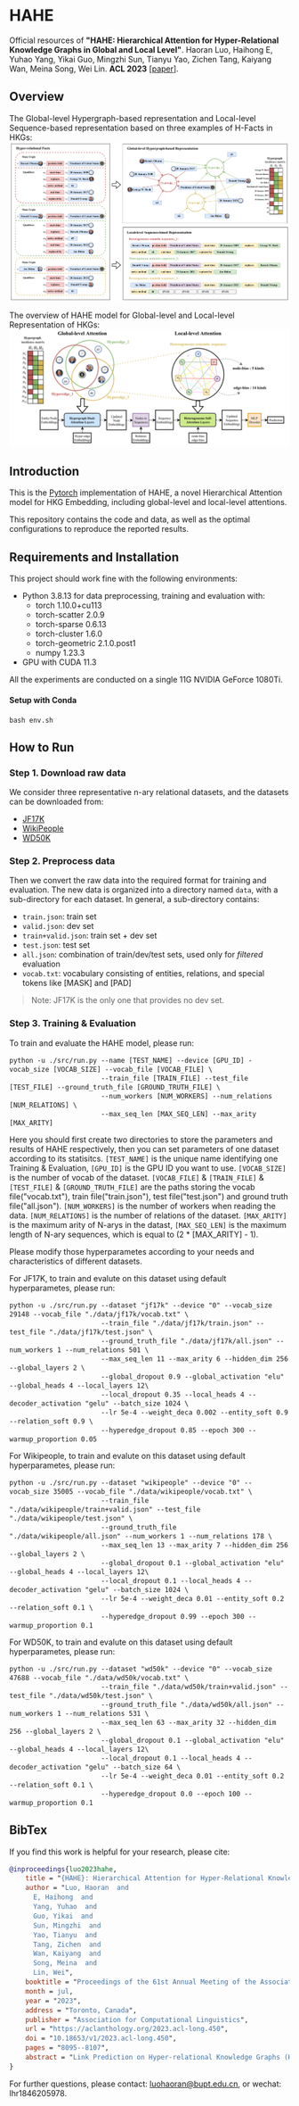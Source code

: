 # HAHE

Official resources of **"HAHE: Hierarchical Attention for Hyper-Relational Knowledge Graphs in Global and Local Level"**. Haoran Luo, Haihong E, Yuhao Yang, Yikai Guo, Mingzhi Sun, Tianyu Yao, Zichen Tang, Kaiyang Wan, Meina Song, Wei Lin. **ACL 2023** \[[paper](https://arxiv.org/abs/2305.06588)\]. 

## Overview
The Global-level Hypergraph-based representation and Local-level Sequence-based representation based
on three examples of H-Facts in HKGs:
![](./figs/1.png)

 The overview of HAHE model for Global-level and Local-level Representation of HKGs:
![](./figs/2.png)

## Introduction

This is the [Pytorch](https://pytorch.org/) implementation of HAHE, a novel Hierarchical Attention model for
HKG Embedding, including global-level and local-level attentions. 

This repository contains the code and data, as well as the optimal configurations to reproduce the reported results.

## Requirements and Installation
This project should work fine with the following environments:
- Python 3.8.13 for data preprocessing, training and evaluation with:
    -  torch 1.10.0+cu113
    -  torch-scatter 2.0.9
    -  torch-sparse 0.6.13
    -  torch-cluster 1.6.0
    -  torch-geometric 2.1.0.post1
    -  numpy 1.23.3
- GPU with CUDA 11.3

All the experiments are conducted on a single 11G NVIDIA GeForce 1080Ti.

#### Setup with Conda

```
bash env.sh
```

## How to Run

### Step 1. Download raw data
We consider three representative n-ary relational datasets, and the datasets can be downloaded from:
- [JF17K](https://www.dropbox.com/sh/ryxohj363ujqhvq/AAAoGzAElmNnhXrWEj16UiUga?dl=0)
- [WikiPeople](https://github.com/gsp2014/WikiPeople)
- [WD50K](https://zenodo.org/record/4036498#.Yx06qoi-uNz)

### Step 2. Preprocess data
Then we convert the raw data into the required format for training and evaluation. The new data is organized into a directory named `data`, with a sub-directory for each dataset. In general, a sub-directory contains:
- `train.json`: train set
- `valid.json`: dev set
- `train+valid.json`: train set + dev set
- `test.json`: test set
- `all.json`: combination of train/dev/test sets, used only for *filtered* evaluation
- `vocab.txt`: vocabulary consisting of entities, relations, and special tokens like [MASK] and [PAD]

> Note: JF17K is the only one that provides no dev set.

### Step 3. Training & Evaluation

To train and evaluate the HAHE model, please run:

```
python -u ./src/run.py --name [TEST_NAME] --device [GPU_ID] -vocab_size [VOCAB_SIZE] --vocab_file [VOCAB_FILE] \
                       --train_file [TRAIN_FILE] --test_file [TEST_FILE] --ground_truth_file [GROUND_TRUTH_FILE] \
                       --num_workers [NUM_WORKERS] --num_relations [NUM_RELATIONS] \
                       --max_seq_len [MAX_SEQ_LEN] --max_arity [MAX_ARITY]
```

Here you should first create two directories to store the parameters and results of HAHE respectively, then you can set parameters of one dataset according to its statisitcs.
`[TEST_NAME]` is the unique name identifying one Training & Evaluation,  `[GPU_ID]` is the GPU ID you want to use.
`[VOCAB_SIZE]` is the number of vocab of the dataset.
`[VOCAB_FILE]` & `[TRAIN_FILE]` & `[TEST_FILE]` & `[GROUND_TRUTH_FILE]` are the paths storing the vocab file("vocab.txt"), train file("train.json"), test file("test.json") and ground truth file("all.json").
`[NUM_WORKERS]` is the number of workers when reading the data.
`[NUM_RELATIONS]` is the number of relations of the dataset.
`[MAX_ARITY]` is the maximum arity of N-arys in the datast, `[MAX_SEQ_LEN]` is the maximum length of N-ary sequences, which is equal to (2 * [MAX_ARITY] - 1).

Please modify those hyperparametes according to your needs and characteristics of different datasets.


For JF17K, to train and evalute on this dataset using default hyperparametes, please run:

```
python -u ./src/run.py --dataset "jf17k" --device "0" --vocab_size 29148 --vocab_file "./data/jf17k/vocab.txt" \
                       --train_file "./data/jf17k/train.json" --test_file "./data/jf17k/test.json" \
                       --ground_truth_file "./data/jf17k/all.json" --num_workers 1 --num_relations 501 \
                       --max_seq_len 11 --max_arity 6 --hidden_dim 256 --global_layers 2 \
                       --global_dropout 0.9 --global_activation "elu" --global_heads 4 --local_layers 12\
                       --local_dropout 0.35 --local_heads 4 --decoder_activation "gelu" --batch_size 1024 \
                       --lr 5e-4 --weight_deca 0.002 --entity_soft 0.9 --relation_soft 0.9 \
                       --hyperedge_dropout 0.85 --epoch 300 --warmup_proportion 0.05
```

For Wikipeople, to train and evalute on this dataset using default hyperparametes, please run:

```
python -u ./src/run.py --dataset "wikipeople" --device "0" --vocab_size 35005 --vocab_file "./data/wikipeople/vocab.txt" \
                       --train_file "./data/wikipeople/train+valid.json" --test_file "./data/wikipeople/test.json" \
                       --ground_truth_file "./data/wikipeople/all.json" --num_workers 1 --num_relations 178 \
                       --max_seq_len 13 --max_arity 7 --hidden_dim 256 --global_layers 2 \
                       --global_dropout 0.1 --global_activation "elu" --global_heads 4 --local_layers 12\
                       --local_dropout 0.1 --local_heads 4 --decoder_activation "gelu" --batch_size 1024 \
                       --lr 5e-4 --weight_deca 0.01 --entity_soft 0.2 --relation_soft 0.1 \
                       --hyperedge_dropout 0.99 --epoch 300 --warmup_proportion 0.1
```

For WD50K, to train and evalute on this dataset using default hyperparametes, please run:

```
python -u ./src/run.py --dataset "wd50k" --device "0" --vocab_size 47688 --vocab_file "./data/wd50k/vocab.txt" \
                       --train_file "./data/wd50k/train+valid.json" --test_file "./data/wd50k/test.json" \
                       --ground_truth_file "./data/wd50k/all.json" --num_workers 1 --num_relations 531 \
                       --max_seq_len 63 --max_arity 32 --hidden_dim 256 --global_layers 2 \
                       --global_dropout 0.1 --global_activation "elu" --global_heads 4 --local_layers 12\
                       --local_dropout 0.1 --local_heads 4 --decoder_activation "gelu" --batch_size 64 \
                       --lr 5e-4 --weight_deca 0.01 --entity_soft 0.2 --relation_soft 0.1 \
                       --hyperedge_dropout 0.0 --epoch 100 --warmup_proportion 0.1
```


## BibTex

If you find this work is helpful for your research, please cite:

```bibtex
@inproceedings{luo2023hahe,
    title = "{HAHE}: Hierarchical Attention for Hyper-Relational Knowledge Graphs in Global and Local Level",
    author = "Luo, Haoran  and
      E, Haihong  and
      Yang, Yuhao  and
      Guo, Yikai  and
      Sun, Mingzhi  and
      Yao, Tianyu  and
      Tang, Zichen  and
      Wan, Kaiyang  and
      Song, Meina  and
      Lin, Wei",
    booktitle = "Proceedings of the 61st Annual Meeting of the Association for Computational Linguistics (Volume 1: Long Papers)",
    month = jul,
    year = "2023",
    address = "Toronto, Canada",
    publisher = "Association for Computational Linguistics",
    url = "https://aclanthology.org/2023.acl-long.450",
    doi = "10.18653/v1/2023.acl-long.450",
    pages = "8095--8107",
    abstract = "Link Prediction on Hyper-relational Knowledge Graphs (HKG) is a worthwhile endeavor. HKG consists of hyper-relational facts (H-Facts), composed of a main triple and several auxiliary attribute-value qualifiers, which can effectively represent factually comprehensive information. The internal structure of HKG can be represented as a hypergraph-based representation globally and a semantic sequence-based representation locally. However, existing research seldom simultaneously models the graphical and sequential structure of HKGs, limiting HKGs{'} representation. To overcome this limitation, we propose a novel Hierarchical Attention model for HKG Embedding (HAHE), including global-level and local-level attention. The global-level attention can model the graphical structure of HKG using hypergraph dual-attention layers, while the local-level attention can learn the sequential structure inside H-Facts via heterogeneous self-attention layers. Experiment results indicate that HAHE achieves state-of-the-art performance in link prediction tasks on HKG standard datasets. In addition, HAHE addresses the issue of HKG multi-position prediction for the first time, increasing the applicability of the HKG link prediction task. Our code is publicly available.",
}
```

For further questions, please contact: luohaoran@bupt.edu.cn, or wechat: lhr1846205978.
